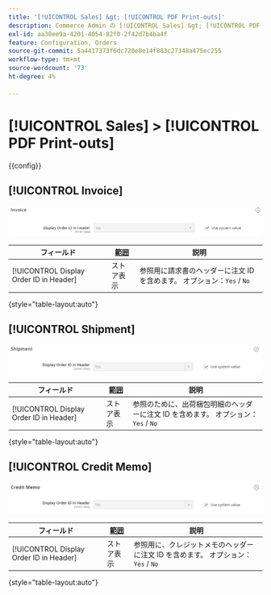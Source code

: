 ```yaml
---
title: '[!UICONTROL Sales] &gt; [!UICONTROL PDF Print-outs]'
description: Commerce Admin の [!UICONTROL Sales] &gt; [!UICONTROL PDF Print-outs] ページで設定を確認します。
exl-id: aa30ee9a-4201-4054-82f0-2f42d7b4ba4f
feature: Configuration, Orders
source-git-commit: 5a4417373f6dc720e8e14f883c27348a475ec255
workflow-type: tm+mt
source-wordcount: '73'
ht-degree: 4%

---
```


# [!UICONTROL Sales] > [!UICONTROL PDF Print-outs]

{{config}}

<!-- [Invoice](https://experienceleague.adobe.com/en/docs/commerce-admin/stores-sales/site-store/sales-documents) -->

## [!UICONTROL Invoice]

![ 請求書 ](./assets/pdf-print-invoice.png)<!-- zoom -->

| フィールド | [ 範囲 ](../../getting-started/websites-stores-views.md#scope-settings) | 説明 |
|--- |--- |--- |
| [!UICONTROL Display Order ID in Header] | ストア表示 | 参照用に請求書のヘッダーに注文 ID を含めます。 オプション：`Yes` / `No` |

{style="table-layout:auto"}

## [!UICONTROL Shipment]

![ 運搬 ](./assets/pdf-print-shipment.png)<!-- zoom -->

| フィールド | [ 範囲 ](../../getting-started/websites-stores-views.md#scope-settings) | 説明 |
|--- |--- |--- |
| [!UICONTROL Display Order ID in Header] | ストア表示 | 参照のために、出荷梱包明細のヘッダーに注文 ID を含めます。 オプション：`Yes` / `No` |

{style="table-layout:auto"}

## [!UICONTROL Credit Memo]

![ クレジットメモ ](./assets/pdf-print-credit-memo.png)<!-- zoom -->

| フィールド | [ 範囲 ](../../getting-started/websites-stores-views.md#scope-settings) | 説明 |
|--- |--- |--- |
| [!UICONTROL Display Order ID in Header] | ストア表示 | 参照用に、クレジットメモのヘッダーに注文 ID を含めます。 オプション：`Yes` / `No` |

{style="table-layout:auto"}

